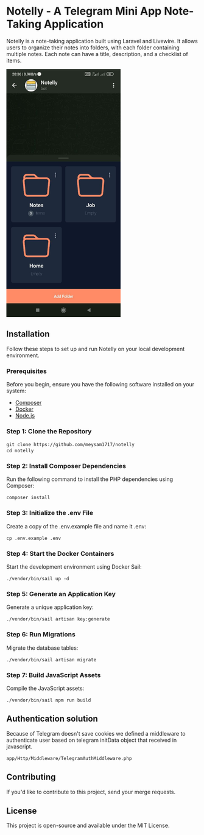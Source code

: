 # Notelly - A Telegram Mini App Note-Taking Application

Notelly is a note-taking application built using Laravel and Livewire. It allows users to organize their notes into folders, with each folder containing multiple notes. Each note can have a title, description, and a checklist of items.


<img src="./notelly_folders_screen.jpeg" alt="Notelly folders screen" width="300">

## Installation

Follow these steps to set up and run Notelly on your local development environment.

### Prerequisites

Before you begin, ensure you have the following software installed on your system:

- [Composer](https://getcomposer.org/)
- [Docker](https://www.docker.com/)
- [Node.js](https://nodejs.org/)

### Step 1: Clone the Repository

```
git clone https://github.com/meysam1717/notelly
cd notelly
```


### Step 2: Install Composer Dependencies
Run the following command to install the PHP dependencies using Composer:

```
composer install
```

### Step 3: Initialize the .env File
Create a copy of the .env.example file and name it .env:

```
cp .env.example .env
```

### Step 4: Start the Docker Containers
Start the development environment using Docker Sail:

```
./vendor/bin/sail up -d
```

### Step 5: Generate an Application Key
Generate a unique application key:

```
./vendor/bin/sail artisan key:generate
```

### Step 6: Run Migrations
Migrate the database tables:

```
./vendor/bin/sail artisan migrate
```

### Step 7: Build JavaScript Assets
Compile the JavaScript assets:

```
./vendor/bin/sail npm run build
```

## Authentication solution

Because of Telegram doesn't save cookies we defined a middleware to authenticate
user based on telegram initData object that received in javascript.
```
app/Http/Middleware/TelegramAuthMiddleware.php
```

## Contributing
If you'd like to contribute to this project, send your merge requests.

## License
This project is open-source and available under the MIT License.
